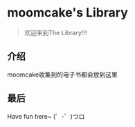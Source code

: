 moomcake's Library
================

> 欢迎来到The Library!!!

介绍
----------------

moomcake收集到的电子书都会放到这里


最后
----------------

Have fun here~ (゜-゜)つロ
